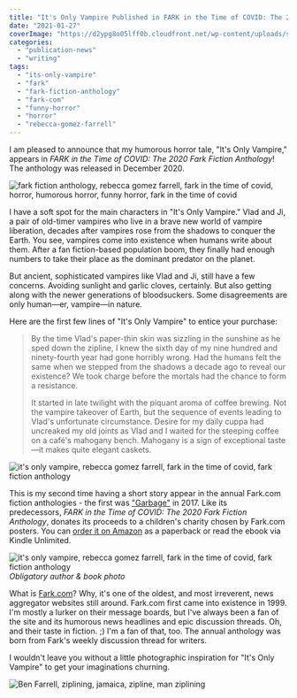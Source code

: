 ```yaml
---
title: "It's Only Vampire Published in FARK in the Time of COVID: The 2020 Fark Fiction Anthology!"
date: "2021-01-27"
coverImage: "https://d2ypg8o05lff0b.cloudfront.net/wp-content/uploads/sites/3/2021/01/26235304/Screenshot_2020-12-24-Fark-in-the-Time-of-Covid-The-2020-Fark-Fiction-Anthology-Kindle-edition-by-Community-Fark-Angel...-335x500.jpg"
categories:
  - "publication-news"
  - "writing"
tags:
  - "its-only-vampire"
  - "fark"
  - "fark-fiction-anthology"
  - "fark-com"
  - "funny-horror"
  - "horror"
  - "rebecca-gomez-farrell"
---
```


I am pleased to announce that my humorous horror tale, "It's Only Vampire," appears in _FARK in the Time of COVID: The 2020 Fark Fiction Anthology_! The anthology was released in December 2020.

![fark fiction anthology, rebecca gomez farrell, fark in the time of covid, horror, humorous horror, funny horror, fark in the time of covid](https://d2ypg8o05lff0b.cloudfront.net/wp-content/uploads/sites/3/2021/01/26235304/Screenshot_2020-12-24-Fark-in-the-Time-of-Covid-The-2020-Fark-Fiction-Anthology-Kindle-edition-by-Community-Fark-Angel...-335x500.jpg)

I have a soft spot for the main characters in "It's Only Vampire." Vlad and Ji, a pair of old-timer vampires who live in a brave new world of vampire liberation, decades after vampires rose from the shadows to conquer the Earth. You see, vampires come into existence when humans write about them. After a fan fiction-based population boom, they finally had enough numbers to take their place as the dominant predator on the planet.

But ancient, sophisticated vampires like Vlad and Ji, still have a few concerns. Avoiding sunlight and garlic cloves, certainly. But also getting along with the newer generations of bloodsuckers. Some disagreements are only human—er, vampire—in nature.

Here are the first few lines of "It's Only Vampire" to entice your purchase:

> By the time Vlad's paper-thin skin was sizzling in the sunshine as he sped down the zipline, I knew the sixth day of my nine hundred and ninety-fourth year had gone horribly wrong. Had the humans felt the same when we stepped from the shadows a decade ago to reveal our existence? We took charge before the mortals had the chance to form a resistance.
>
> It started in late twilight with the piquant aroma of coffee brewing. Not the vampire takeover of Earth, but the sequence of events leading to Vlad's unfortunate circumstance. Desire for my daily cuppa had uncreaked my old joints as Vlad and I waited for the steeping coffee on a café's mahogany bench. Mahogany is a sign of exceptional taste—it makes quite elegant caskets.

![it's only vampire, rebecca gomez farrell, fark in the time of covid, fark fiction anthology](https://d2ypg8o05lff0b.cloudfront.net/wp-content/uploads/sites/3/2021/01/27000920/Only-Vampire-pg-1-379x500.jpg)

This is my second time having a short story appear in the annual Fark.com fiction anthologies - the first was ["Garbage"](/creative-works/garbage/) in 2017. Like its predecessors, _FARK in the Time of COVID: The 2020 Fark Fiction Anthology_, donates its proceeds to a children's charity chosen by Fark.com posters. You can [order it on Amazon](https://www.amazon.com/Fark-Time-Covid-Fiction-Anthology/dp/B08QBVMKP3/ref=tmm_pap_swatch_0?_encoding=UTF8&qid=&sr=) as a paperback or read the ebook via Kindle Unlimited.

![it's only vampire, rebecca gomez farrell, fark in the time of covid, fark fiction anthology](https://d2ypg8o05lff0b.cloudfront.net/wp-content/uploads/sites/3/2021/01/27000915/RGF-and-Its-Only-Vampire-768x714.jpg) *Obligatory author & book photo*

What is [Fark.com](https://www.fark.com/)? Why, it's one of the oldest, and most irreverent, news aggregator websites still around. Fark.com first came into existence in 1999. I'm mostly a lurker on their message boards, but I've always been a fan of the site and its humorous news headlines and epic discussion threads. Oh, and their taste in fiction. ;) I'm a fan of that, too. The annual anthology was born from Fark's weekly discussion thread for writers.

I wouldn't leave you without a little photographic inspiration for "It's Only Vampire" to get your imaginations churning.

![Ben Farrell, ziplining, jamaica, zipline, man ziplining](https://d2ypg8o05lff0b.cloudfront.net/wp-content/uploads/sites/3/2021/01/27000349/Canopy-tour-010-500x375.jpg)
